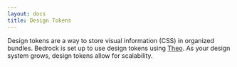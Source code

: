```yaml
---
layout: docs
title: Design Tokens
---
```

Design tokens are a way to store visual information (CSS) in organized bundles. Bedrock is set up to use design tokens using [Theo](https://www.npmjs.com/package/theo). As your design system grows, design tokens allow for scalability.
